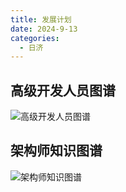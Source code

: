```yaml
---
title: 发展计划
date: 2024-9-13
categories:
  - 日济
---
```


## 高级开发人员图谱
![高级开发人员图谱](/images/高级开发人员.webp)
## 架构师知识图谱
![架构师知识图谱](/images/架构师.webp)
